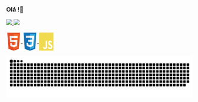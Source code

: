 ### Olá !👋

 <div>
  <a href="https://github.com/brunabrits">
  <img height="160em" src="https://github-readme-stats.vercel.app/api?username=brunabrits&show_icons=false&theme=dark&include_all_commits=true&count_private=true"/>
  <img height="160em" src="https://github-readme-stats.vercel.app/api/top-langs/?username=brunabrits&layout=compact&langs_count=7&theme=dark"/>
</div>

  <div style="display: inline_block"><br>
     <img align="center" alt="Bruna-HTML" height="50" width="40" src="https://raw.githubusercontent.com/devicons/devicon/master/icons/html5/html5-original.svg">
     <img align="center" alt="Bruna-CSS" height="50" width="40" src="https://raw.githubusercontent.com/devicons/devicon/master/icons/css3/css3-original.svg">
     <img align="center" alt="Bruna-Js" height="50" width="40" src="https://raw.githubusercontent.com/devicons/devicon/master/icons/javascript/javascript-plain.svg">
     
<div/>
  
  ![Snake animation](https://github.com/brunabrits/brunabrits/blob/output/github-contribution-grid-snake.svg)
